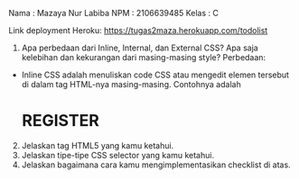 Nama    : Mazaya Nur Labiba
NPM     : 2106639485
Kelas   : C

Link deployment Heroku: https://tugas2maza.herokuapp.com/todolist

1. Apa perbedaan dari Inline, Internal, dan External CSS? Apa saja kelebihan dan kekurangan dari masing-masing style?
Perbedaan:
- Inline CSS adalah menuliskan code CSS atau mengedit elemen tersebut di dalam tag HTML-nya masing-masing. Contohnya adalah <h1 class="h1 mb-3 fw-semibold text-center">REGISTER</h1>
2. Jelaskan tag HTML5 yang kamu ketahui.
3. Jelaskan tipe-tipe CSS selector yang kamu ketahui.
4. Jelaskan bagaimana cara kamu mengimplementasikan checklist di atas.